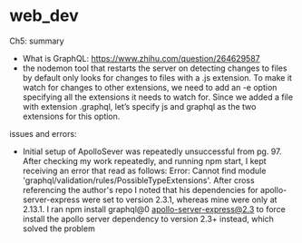 # web_dev

Ch5:
summary
* What is GraphQL: https://www.zhihu.com/question/264629587
* the nodemon tool that restarts the server on detecting changes to files by default only looks for changes to files with a .js extension. To make it watch for changes to other extensions, we need to add an -e option specifying all the extensions it needs to watch for. Since we added a file with extension .graphql, let’s specify js and graphql as the two extensions for this option.

 issues and errors:
* Initial setup of ApolloSever was repeatedly unsuccessful from pg. 97. After checking my work repeatedly, and running npm start, I kept receiving an error that read as follows: Error: Cannot find module 'graphql/validation/rules/PossibleTypeExtensions'. After cross referencing the author's repo I noted that his dependencies for apollo-server-express were set to version 2.3.1, whereas mine were only at 2.13.1. I ran npm install graphql@0 apollo-server-express@2.3 to force install the apollo server dependency to version 2.3+ instead, which solved the problem
